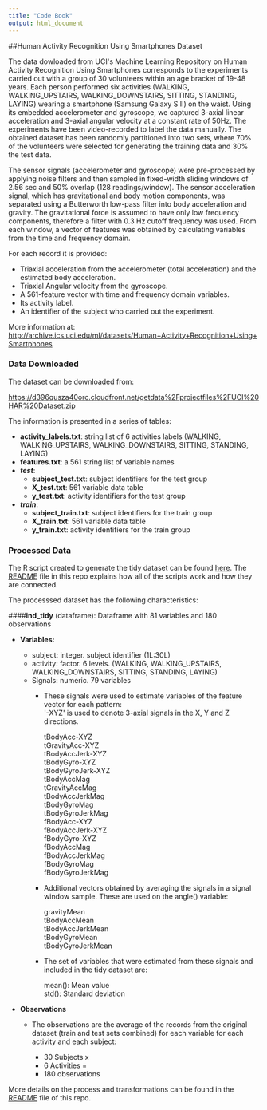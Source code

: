 ```yaml
---
title: "Code Book"
output: html_document
---
```

##Human Activity Recognition Using Smartphones Dataset

The data dowloaded from UCI's Machine Learning Repository on Human Activity Recognition Using Smartphones corresponds to the experiments carried out with a group of 30 volunteers within an age bracket of 19-48 years. Each person performed six activities (WALKING, WALKING_UPSTAIRS, WALKING_DOWNSTAIRS, SITTING, STANDING, LAYING) wearing a smartphone (Samsung Galaxy S II) on the waist. Using its embedded accelerometer and gyroscope, we captured 3-axial linear acceleration and 3-axial angular velocity at a constant rate of 50Hz. The experiments have been video-recorded to label the data manually. The obtained dataset has been randomly partitioned into two sets, where 70% of the volunteers were selected for generating the training data and 30% the test data. 

The sensor signals (accelerometer and gyroscope) were pre-processed by applying noise filters and then sampled in fixed-width sliding windows of 2.56 sec and 50% overlap (128 readings/window). The sensor acceleration signal, which has gravitational and body motion components, was separated using a Butterworth low-pass filter into body acceleration and gravity. The gravitational force is assumed to have only low frequency components, therefore a filter with  0.3 Hz cutoff frequency was used. From each window, a vector of features was obtained by calculating variables from the time and frequency domain.

For each record it is provided: 

* Triaxial acceleration from the accelerometer (total acceleration) and the estimated body acceleration.
* Triaxial Angular velocity from the gyroscope. 
* A 561-feature vector with time and frequency domain variables. 
* Its activity label. 
* An identifier of the subject who carried out the experiment.

More information at: http://archive.ics.uci.edu/ml/datasets/Human+Activity+Recognition+Using+Smartphones 

### Data Downloaded

The dataset can be downloaded from:

https://d396qusza40orc.cloudfront.net/getdata%2Fprojectfiles%2FUCI%20HAR%20Dataset.zip

The information is presented in a series of tables:

* **activity_labels.txt**: string list of 6 activities labels (WALKING, WALKING_UPSTAIRS, WALKING_DOWNSTAIRS, SITTING, STANDING, LAYING)
* **features.txt**: a 561 string list of variable names
* ***test***:
    + **subject_test.txt**: subject identifiers for the test group
    + **X_test.txt**: 561 variable data table
    + **y_test.txt**: activity identifiers for the test group
* ***train***:
    + **subject_train.txt**: subject identifiers for the train group
    + **X_train.txt**: 561 variable data table
    + **y_train.txt**: activity identifiers for the train group

### Processed Data

The R script created to generate the tidy dataset can be found [here](https://github.com/vuleniac/Getting-and-Cleaning-Data---Project/blob/master/run_analysis.R). The [README](https://github.com/vuleniac/Getting-and-Cleaning-Data---Project/blob/master/README.md) file in this repo explains how all of the scripts work and how they are connected.

The processsed dataset has the following characteristics:

####**ind_tidy** (dataframe): 
Dataframe with 81 variables and 180 observations

* **Variables:**

    + subject: integer. subject identifier (1L:30L)
    + activity: factor. 6 levels. (WALKING, WALKING_UPSTAIRS, WALKING_DOWNSTAIRS, SITTING, STANDING, LAYING)
    + Signals: numeric. 79 variables
        + These signals were used to estimate variables of the feature vector for each pattern:  
        '-XYZ' is used to denote 3-axial signals in the X, Y and Z directions.

            tBodyAcc-XYZ   
            tGravityAcc-XYZ  
            tBodyAccJerk-XYZ  
            tBodyGyro-XYZ  
            tBodyGyroJerk-XYZ  
            tBodyAccMag  
            tGravityAccMag  
            tBodyAccJerkMag  
            tBodyGyroMag  
            tBodyGyroJerkMag  
            fBodyAcc-XYZ  
            fBodyAccJerk-XYZ  
            fBodyGyro-XYZ  
            fBodyAccMag  
            fBodyAccJerkMag  
            fBodyGyroMag  
            fBodyGyroJerkMag
        
        + Additional vectors obtained by averaging the signals in a signal window sample. These are used on the angle() variable:

            gravityMean  
            tBodyAccMean  
            tBodyAccJerkMean  
            tBodyGyroMean  
            tBodyGyroJerkMean  
    
        + The set of variables that were estimated from these signals and included in the tidy dataset are: 

            mean(): Mean value  
            std(): Standard deviation
        
* **Observations**

    + The observations are the average of the records from the original dataset (train and test sets combined) for each variable for each activity and each subject:
    
        + 30 Subjects x
        + 6 Activities =
        + 180 observations
        
More details on the process and transformations can be found in the [README](https://github.com/vuleniac/Getting-and-Cleaning-Data---Project/blob/master/README.md) file of this repo.
        
        


   